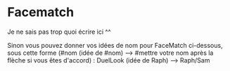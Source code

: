 # Facematch
Je ne sais pas trop quoi écrire ici ^^

Sinon vous pouvez donner vos idées de nom pour FaceMatch ci-dessous, sous cette forme (#nom (idée de #nom) --> #mettre votre nom après la flèche si vous êtes d'accord) :
DuelLook (idée de Raph) --> Raph/Sam
